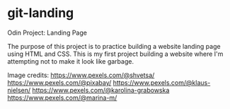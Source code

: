 # git-landing
Odin Project: Landing Page

The purpose of this project is to practice building a website
landing page using HTML and CSS. This is my first project
building a website where I'm attempting not to make it
look like garbage.

Image credits:
https://www.pexels.com/@shvetsa/
https://www.pexels.com/@pixabay/
https://www.pexels.com/@klaus-nielsen/
https://www.pexels.com/@karolina-grabowska
https://www.pexels.com/@marina-m/